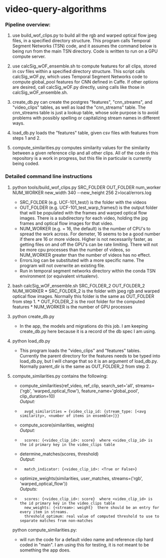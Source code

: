 # video-query-algorithms

### Pipeline overview:
1.  use build_wof_clips.py to build all the rgb and warped optical flow jpeg files, in a specified directory structure.
      This program calls Temporal Segment Networks (TSN) code, and it assumes the command below is being run from the main TSN directory.
      Code is written to run on a GPU compute server.
      
2.  use calcSig_wOF_ensemble.sh to compute features for all clips, stored in csv files within a specified directory structure.
      This script calls calcSig_wOF.py, which uses Temporal Segment Networks code to compute global_pool features for CNN defined in Caffe. If other options are desired, call calcSig_wOF.py directly, using calls like those in calcSig_wOF_ensemble.sh.
      
3.  create_db.py can create the postgres "features", "cnn_streams", and "video_clips" tables, as well as load the "cnn_streams" table.  The cnn_streams table is just a lookup table, whose sole purpose is to avoid problems with possibly spelling or capitalizing stream names in different ways.

4.   load_db.py loads the "features" table, given csv files with features from steps 1 and 2.

5.  compute_similarities.py computes similarity values for the similarity between a given reference clip and all other clips.
      All of the code in this repository is a work in progress, but this file in particular is currently being coded. 

### Detailed command line instructions
1.    python tools/build_wof_clips.py  SRC_FOLDER  OUT_FOLDER    num_worker  NUM_WORKER    new_width 340 --new_height 256 2>local/errors.log
         *	SRC_FOLDER (e.g. UCF-101_test/) is the folder with the videos
         *	OUT_FOLDER (e.g. UCF-101_test_warp_frames/) is the output folder that will be populated with the frames and warped optical flow images.  There is a subdirectory for each video, holding the jpg frames and optical flow images for that video.
         *	NUM_WORKER (e.g. = 16, the default) is the number of CPU's to spread the work across. For demeter, 16 seems to be a good number if there are 16 or more videos.  Higher is not necessarily faster, as getting files on and off the GPU's can  be rate limiting.  There will not be more cpu processes than the number of videos, so NUM_WORKER greater than the number of videos has no effect. 
         *	Errors.log can be substituted with a more specific name.  The program will not overwrite an existing file.
         *	Run in temporal segment networks directory within the conda TSN environment (or equivalent virtualenv).

2.	bash calcSig_wOF_ensemble.sh SRC_FOLDER_2  OUT_FOLDER_2  NUM_WORKER
        * SRC_FOLDER_2 is the folder with jpeg rgb and warped optical flow images. Normally this folder is the same as OUT_FOLDER from step 1.
        * OUT_FOLDER_2 is the root folder for the computed features
        * NUM_WORKER is the number of GPU processes
3.  python create_db.py
    * In the app, the models and migrations do this job.  I am keeping create_db.py here because it is a record of the db spec I am using.
4.  python load_db.py
    *  This program loads the "video_clips" and "features" tables.  Currently the parent directory for the features needs to be typed into load_db.py,
    but I will change that so it is an argument of load_db.py.  Normally parent_dir is the same as OUT_FOLDER_2 from step 2.
    
5. compute_similarities.py contains the following:
    * compute_similarities(ref_video, ref_clip, search_set='all', streams=('rgb', 'warped_optical_flow'), feature_name='global_pool', clip_duration=10)   
    _Output:_
    *       avgd_similarities = {video_clip_id: {stream_type: [<avg similarity>, <number of items in ensemble>]}}
    * compute_score(similarities, weights)  
    _Output:_
    *       scores: {<video_clip_id>: score}  where <video_clip_id> is the id primary key in the video_clips table
    * determine_matches(scores, threshold)  
    _Output:_
    *       match_indicator: {<video_clip_id>: <True or False>}
    * optimize_weights(similarities, user_matches, streams=('rgb', 'warped_optical_flow'))  
    _Outputs:_
    *       scores: {<video_clip_id>: score}  where <video_clip_id> is the id primary key in the video_clips table
            new_weights: {<stream>: weight}  there should be an entry for every item in streams.
            threshold_optimum: real value of computed threshold to use to separate matches from non-matches
    
    python compute_similarities.py:
     * will run the code for a default video name and reference clip hard coded in "main".  I am using this for testing, it is not meant
    to be something the app does.